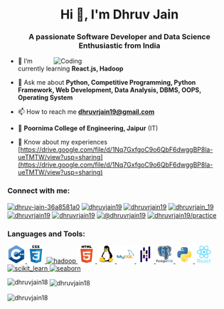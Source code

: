 <h1 align="center">Hi 👋, I'm Dhruv Jain </h1>
<h3 align="center">A passionate Software Developer and Data Science Enthusiastic from India</h3>
<img align="right" alt="Coding" width="400" src="https://cdn.dribbble.com/users/1162077/screenshots/3848914/programmer.gif">

- 🌱 I’m currently learning **React.js, Hadoop**

- 💬 Ask me about **Python, Competitive Programming, Python Framework, Web Development, Data Analysis, DBMS, OOPS, Operating System**

- 📫 How to reach me **dhruvrjain19@gmail.com**

- 🏫 **Poornima College of Engineering, Jaipur** (IT)

- 📄 Know about my experiences [https://drive.google.com/file/d/1Nq7GxfgoC9o6QbF6dwggBP8la-ueTMTW/view?usp=sharing](https://drive.google.com/file/d/1Nq7GxfgoC9o6QbF6dwggBP8la-ueTMTW/view?usp=sharing)

<h3 align="left">Connect with me:</h3>
<p align="left">
<a href="https://linkedin.com/in/dhruv-jain-36a8581a0" target="blank"><img align="center" src="https://raw.githubusercontent.com/rahuldkjain/github-profile-readme-generator/master/src/images/icons/Social/linked-in-alt.svg" alt="dhruv-jain-36a8581a0" height="30" width="40" /></a>
<a href="https://kaggle.com/dhruvjain19" target="blank"><img align="center" src="https://raw.githubusercontent.com/rahuldkjain/github-profile-readme-generator/master/src/images/icons/Social/kaggle.svg" alt="dhruvjain19" height="30" width="40" /></a>
<a href="https://instagram.com/dhruvrjain19" target="blank"><img align="center" src="https://raw.githubusercontent.com/rahuldkjain/github-profile-readme-generator/master/src/images/icons/Social/instagram.svg" alt="dhruvrjain19" height="30" width="40" /></a>
<a href="https://www.codechef.com/users/dhruvrjain_19" target="blank"><img align="center" src="https://cdn.jsdelivr.net/npm/simple-icons@3.1.0/icons/codechef.svg" alt="dhruvrjain_19" height="30" width="40" /></a>
<a href="https://www.hackerrank.com/dhruvrjain19" target="blank"><img align="center" src="https://raw.githubusercontent.com/rahuldkjain/github-profile-readme-generator/master/src/images/icons/Social/hackerrank.svg" alt="dhruvrjain19" height="30" width="40" /></a>
<a href="https://www.leetcode.com/dhruvrjain19" target="blank"><img align="center" src="https://raw.githubusercontent.com/rahuldkjain/github-profile-readme-generator/master/src/images/icons/Social/leet-code.svg" alt="dhruvrjain19" height="30" width="40" /></a>
<a href="https://www.hackerearth.com/@dhruvrjain19" target="blank"><img align="center" src="https://raw.githubusercontent.com/rahuldkjain/github-profile-readme-generator/master/src/images/icons/Social/hackerearth.svg" alt="@dhruvrjain19" height="30" width="40" /></a>
<a href="https://auth.geeksforgeeks.org/user/dhruvrjain19/practice" target="blank"><img align="center" src="https://raw.githubusercontent.com/rahuldkjain/github-profile-readme-generator/master/src/images/icons/Social/geeks-for-geeks.svg" alt="dhruvrjain19/practice" height="30" width="40" /></a>
</p>

<h3 align="left">Languages and Tools:</h3>
<p align="left"> <a href="https://www.w3schools.com/cpp/" target="_blank" rel="noreferrer"> <img src="https://raw.githubusercontent.com/devicons/devicon/master/icons/cplusplus/cplusplus-original.svg" alt="cplusplus" width="40" height="40"/> </a> <a href="https://www.w3schools.com/css/" target="_blank" rel="noreferrer"> <img src="https://raw.githubusercontent.com/devicons/devicon/master/icons/css3/css3-original-wordmark.svg" alt="css3" width="40" height="40"/> </a> <a href="https://hadoop.apache.org/" target="_blank" rel="noreferrer"> <img src="https://www.vectorlogo.zone/logos/apache_hadoop/apache_hadoop-icon.svg" alt="hadoop" width="40" height="40"/> </a> <a href="https://www.w3.org/html/" target="_blank" rel="noreferrer"> <img src="https://raw.githubusercontent.com/devicons/devicon/master/icons/html5/html5-original-wordmark.svg" alt="html5" width="40" height="40"/> </a> <a href="https://www.linux.org/" target="_blank" rel="noreferrer"> <img src="https://raw.githubusercontent.com/devicons/devicon/master/icons/linux/linux-original.svg" alt="linux" width="40" height="40"/> </a> <a href="https://www.mysql.com/" target="_blank" rel="noreferrer"> <img src="https://raw.githubusercontent.com/devicons/devicon/master/icons/mysql/mysql-original-wordmark.svg" alt="mysql" width="40" height="40"/> </a> <a href="https://pandas.pydata.org/" target="_blank" rel="noreferrer"> <img src="https://raw.githubusercontent.com/devicons/devicon/2ae2a900d2f041da66e950e4d48052658d850630/icons/pandas/pandas-original.svg" alt="pandas" width="40" height="40"/> </a> <a href="https://www.postgresql.org" target="_blank" rel="noreferrer"> <img src="https://raw.githubusercontent.com/devicons/devicon/master/icons/postgresql/postgresql-original-wordmark.svg" alt="postgresql" width="40" height="40"/> </a> <a href="https://www.python.org" target="_blank" rel="noreferrer"> <img src="https://raw.githubusercontent.com/devicons/devicon/master/icons/python/python-original.svg" alt="python" width="40" height="40"/> </a> <a href="https://reactjs.org/" target="_blank" rel="noreferrer"> <img src="https://raw.githubusercontent.com/devicons/devicon/master/icons/react/react-original-wordmark.svg" alt="react" width="40" height="40"/> </a> <a href="https://scikit-learn.org/" target="_blank" rel="noreferrer"> <img src="https://upload.wikimedia.org/wikipedia/commons/0/05/Scikit_learn_logo_small.svg" alt="scikit_learn" width="40" height="40"/> </a> <a href="https://seaborn.pydata.org/" target="_blank" rel="noreferrer"> <img src="https://seaborn.pydata.org/_images/logo-mark-lightbg.svg" alt="seaborn" width="40" height="40"/> </a> </p>

<p><img align="left" src="https://github-readme-stats.vercel.app/api/top-langs?username=dhruvjain18&show_icons=true&locale=en&layout=compact" alt="dhruvjain18" /></p>

<p>&nbsp;<img align="center" src="https://github-readme-stats.vercel.app/api?username=dhruvjain18&show_icons=true&locale=en" alt="dhruvjain18" /></p>

<p><img align="center" src="https://github-readme-streak-stats.herokuapp.com/?user=dhruvjain18&" alt="dhruvjain18" /></p>
